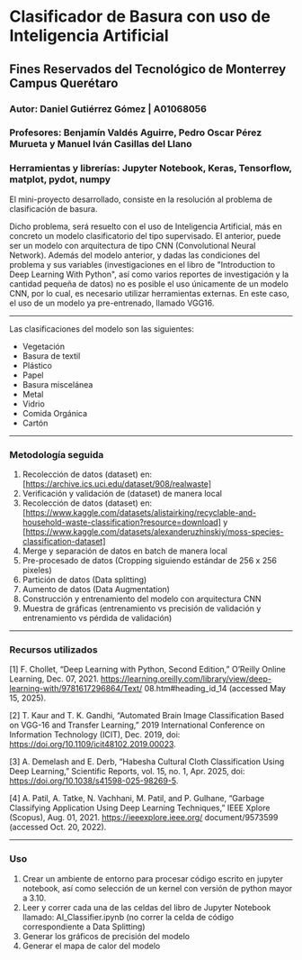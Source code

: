 # Clasificador de Basura con uso de Inteligencia Artificial
## Fines Reservados del Tecnológico de Monterrey Campus Querétaro

### Autor: Daniel Gutiérrez Gómez | A01068056
### Profesores: Benjamín Valdés Aguirre, Pedro Oscar Pérez Murueta y Manuel Iván Casillas del Llano
### Herramientas y librerías: Jupyter Notebook, Keras, Tensorflow, matplot, pydot, numpy

El mini-proyecto desarrollado, consiste en la resolución al problema de clasificación de basura.

Dicho problema, será resuelto con el uso de Inteligencia Artificial, más en concreto un modelo clasificatorio del tipo supervisado.
El anterior, puede ser un modelo con arquitectura de tipo CNN (Convolutional Neural Network). Además del modelo anterior, y dadas
las condiciones del problema y sus variables (investigaciones en el libro de "Introduction to Deep Learning With Python", así como varios reportes de investigación y la cantidad pequeña de datos)
no es posible el uso únicamente de un modelo CNN, por lo cual, es necesario utilizar herramientas externas. En este caso, el uso de un modelo ya pre-entrenado, llamado VGG16.

---
Las clasificaciones del modelo son las siguientes:
* Vegetación
* Basura de textil
* Plástico
* Papel
* Basura miscelánea
* Metal
* Vidrio
* Comida Orgánica
* Cartón

---
### Metodología seguida
1. Recolección de datos (dataset) en: [https://archive.ics.uci.edu/dataset/908/realwaste]
2. Verificación y validación de (dataset) de manera local
3. Recolección de datos (dataset) en: [https://www.kaggle.com/datasets/alistairking/recyclable-and-household-waste-classification?resource=download] y [https://www.kaggle.com/datasets/alexanderuzhinskiy/moss-species-classification-dataset]
4. Merge y separación de datos en batch de manera local
5. Pre-procesado de datos (Cropping siguiendo estándar de 256 x 256 pixeles)
6. Partición de datos (Data splitting)
7. Aumento de datos (Data Augmentation)
8. Construcción y entrenamiento del modelo con arquitectura CNN
9.  Muestra de gráficas (entrenamiento vs precisión de validación y entrenamiento vs pérdida de validación)

---
### Recursos utilizados
[1] F. Chollet, “Deep Learning with Python, Second Edition,” O’Reilly Online Learning, Dec.
 07, 2021. https://learning.oreilly.com/library/view/deep-learning-with/9781617296864/Text/
 08.htm#heading_id_14 (accessed May 15, 2025).

[2] T. Kaur and T. K. Gandhi, “Automated Brain Image Classification Based on VGG-16 and
 Transfer Learning,” 2019 International Conference on Information Technology (ICIT), 
 Dec. 2019, doi: https://doi.org/10.1109/icit48102.2019.00023.

[3] A. Demelash and E. Derb, “Habesha Cultural Cloth Classification Using Deep Learning,”
 Scientific Reports, vol. 15, no. 1, Apr. 2025, doi: https://doi.org/10.1038/s41598-025-98269-5.

[4] A. Patil, A. Tatke, N. Vachhani, M. Patil, and P. Gulhane, “Garbage Classifying Application 
Using Deep Learning Techniques,” IEEE Xplore (Scopus), Aug. 01, 2021. https://ieeexplore.ieee.org/
document/9573599 (accessed Oct. 20, 2022).

---

### Uso
1. Crear un ambiente de entorno para procesar código escrito en jupyter notebook, así como selección de un kernel con versión de python mayor a 3.10.
2. Leer y correr cada una de las celdas del libro de Jupyter Notebook llamado: AI_Classifier.ipynb (no correr la celda de código correspondiente a Data Splitting)
3. Generar los gráficos de precisión del modelo
4. Generar el mapa de calor del modelo